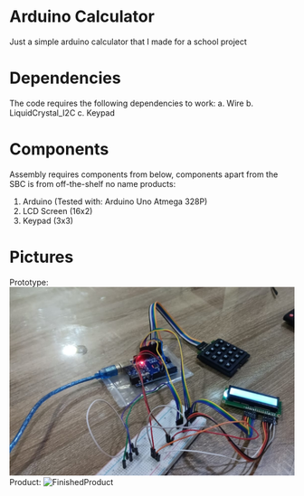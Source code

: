 # Arduino Calculator
Just a simple arduino calculator that I made for a school project

# Dependencies
The code requires the following dependencies to work:
a. Wire
b. LiquidCrystal_I2C
c. Keypad

# Components
Assembly requires components from below, components apart from the SBC is from off-the-shelf no name products:
1. Arduino (Tested with: Arduino Uno Atmega 328P)
2. LCD Screen (16x2)
3. Keypad (3x3)

# Pictures
Prototype: ![Prototype](prototype.png)
Product: ![FinishedProduct](finished_product.png)